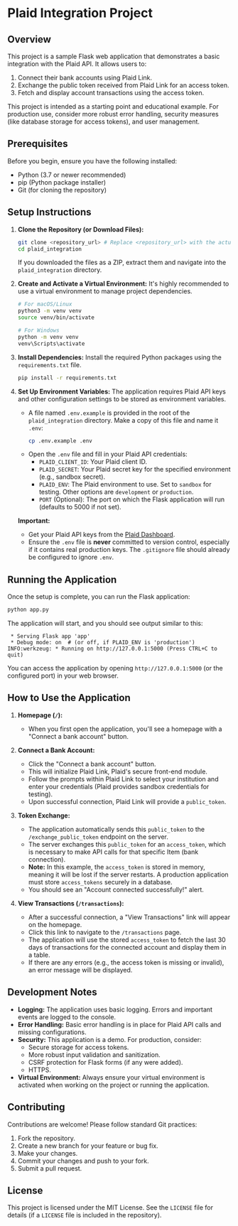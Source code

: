# Plaid Integration Project

## Overview

This project is a sample Flask web application that demonstrates a basic integration with the Plaid API. It allows users to:
1. Connect their bank accounts using Plaid Link.
2. Exchange the public token received from Plaid Link for an access token.
3. Fetch and display account transactions using the access token.

This project is intended as a starting point and educational example. For production use, consider more robust error handling, security measures (like database storage for access tokens), and user management.

## Prerequisites

Before you begin, ensure you have the following installed:
- Python (3.7 or newer recommended)
- pip (Python package installer)
- Git (for cloning the repository)

## Setup Instructions

1.  **Clone the Repository (or Download Files):**
    ```bash
    git clone <repository_url> # Replace <repository_url> with the actual URL
    cd plaid_integration
    ```
    If you downloaded the files as a ZIP, extract them and navigate into the `plaid_integration` directory.

2.  **Create and Activate a Virtual Environment:**
    It's highly recommended to use a virtual environment to manage project dependencies.
    ```bash
    # For macOS/Linux
    python3 -m venv venv
    source venv/bin/activate

    # For Windows
    python -m venv venv
    venv\Scripts\activate
    ```

3.  **Install Dependencies:**
    Install the required Python packages using the `requirements.txt` file.
    ```bash
    pip install -r requirements.txt
    ```

4.  **Set Up Environment Variables:**
    The application requires Plaid API keys and other configuration settings to be stored as environment variables.
    -   A file named `.env.example` is provided in the root of the `plaid_integration` directory. Make a copy of this file and name it `.env`:
        ```bash
        cp .env.example .env
        ```
    -   Open the `.env` file and fill in your Plaid API credentials:
        -   `PLAID_CLIENT_ID`: Your Plaid client ID.
        -   `PLAID_SECRET`: Your Plaid secret key for the specified environment (e.g., sandbox secret).
        -   `PLAID_ENV`: The Plaid environment to use. Set to `sandbox` for testing. Other options are `development` or `production`.
        -   `PORT` (Optional): The port on which the Flask application will run (defaults to 5000 if not set).

    **Important:**
    -   Get your Plaid API keys from the [Plaid Dashboard](https://dashboard.plaid.com/team/keys).
    -   Ensure the `.env` file is **never** committed to version control, especially if it contains real production keys. The `.gitignore` file should already be configured to ignore `.env`.

## Running the Application

Once the setup is complete, you can run the Flask application:

```bash
python app.py
```

The application will start, and you should see output similar to this:
```
 * Serving Flask app 'app'
 * Debug mode: on  # (or off, if PLAID_ENV is 'production')
INFO:werkzeug: * Running on http://127.0.0.1:5000 (Press CTRL+C to quit)
```
You can access the application by opening `http://127.0.0.1:5000` (or the configured port) in your web browser.

## How to Use the Application

1.  **Homepage (`/`):**
    -   When you first open the application, you'll see a homepage with a "Connect a bank account" button.

2.  **Connect a Bank Account:**
    -   Click the "Connect a bank account" button.
    -   This will initialize Plaid Link, Plaid's secure front-end module.
    -   Follow the prompts within Plaid Link to select your institution and enter your credentials (Plaid provides sandbox credentials for testing).
    -   Upon successful connection, Plaid Link will provide a `public_token`.

3.  **Token Exchange:**
    -   The application automatically sends this `public_token` to the `/exchange_public_token` endpoint on the server.
    -   The server exchanges this `public_token` for an `access_token`, which is necessary to make API calls for that specific Item (bank connection).
    -   **Note:** In this example, the `access_token` is stored in memory, meaning it will be lost if the server restarts. A production application must store `access_tokens` securely in a database.
    -   You should see an "Account connected successfully!" alert.

4.  **View Transactions (`/transactions`):**
    -   After a successful connection, a "View Transactions" link will appear on the homepage.
    -   Click this link to navigate to the `/transactions` page.
    -   The application will use the stored `access_token` to fetch the last 30 days of transactions for the connected account and display them in a table.
    -   If there are any errors (e.g., the access token is missing or invalid), an error message will be displayed.

## Development Notes

-   **Logging:** The application uses basic logging. Errors and important events are logged to the console.
-   **Error Handling:** Basic error handling is in place for Plaid API calls and missing configurations.
-   **Security:** This application is a demo. For production, consider:
    -   Secure storage for access tokens.
    -   More robust input validation and sanitization.
    -   CSRF protection for Flask forms (if any were added).
    -   HTTPS.
-   **Virtual Environment:** Always ensure your virtual environment is activated when working on the project or running the application.

## Contributing

Contributions are welcome! Please follow standard Git practices:
1.  Fork the repository.
2.  Create a new branch for your feature or bug fix.
3.  Make your changes.
4.  Commit your changes and push to your fork.
5.  Submit a pull request.

## License

This project is licensed under the MIT License. See the `LICENSE` file for details (if a `LICENSE` file is included in the repository).
